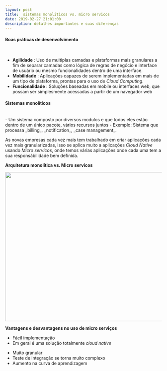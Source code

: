 ```yaml
---
layout: post
title:  sistemas monoliticos vs. micro servicos
date: 2019-02-27 21:01:00
description: detalhes importantes e suas diferenças
---
```


#### Boas práticas de desenvolvimento
<br> 

-   **Agilidade** : Uso de multiplas camadas e plataformas mais granulares a fim de separar camadas como lógica de regras de negócio e interface de usuário ou mesmo funcionalidades dentro de uma interface.
-   **Mobilidade** : Aplicações capazes de serem implementadas em mais de um tipo de plataforma, prontas para o uso de _Cloud Computing_. 
-   **Funcionalidade** : Soluções baseadas em mobile ou interfaces web, que possam ser simplesmente acessadas a partir de um navegador web

#### Sistemas monolíticos
<br>
-   Um sistema composto por diversos modulos e que todos eles estão dentro de um único pacote, vários recursos juntos
    -   Exemplo: Sistema que processa _billing_, _notification_, _case management_. 

As novas empresas cada vez mais tem trabalhado em criar aplicações cada vez mais granularizadas, isso se aplica muito a aplicações _Cloud Native_ usando _Micro servicos_, onde temos várias aplicações onde cada uma tem a sua responsábilidade bem definida.

**Arquitetura monolítica vs. Micro servicos**

<img style="-webkit-user-select: none;cursor: zoom-out;" src="https://cdn-images-1.medium.com/max/2000/1*xu1Ge_Cew0DHdSU6ETcpLQ.png" width="800" height="480">

**Vantagens e desvantagens no uso de micro serviços**

+ Fácil implementação
+ Em  geral é uma solução totalmente _cloud native_

- Muito granular
- Teste de integração se torna muito complexo
- Aumento na curva de aprendizagem 
